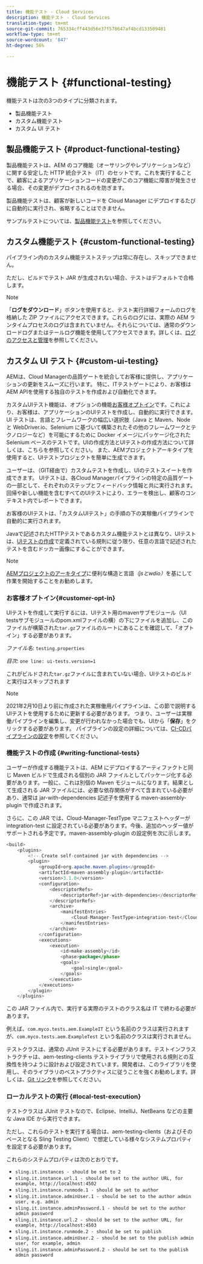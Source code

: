 ```yaml
---
title: 機能テスト - Cloud Services
description: 機能テスト - Cloud Services
translation-type: tm+mt
source-git-commit: 765334cff443d56e37f578647af4bcd133509481
workflow-type: tm+mt
source-wordcount: '847'
ht-degree: 56%

---
```



# 機能テスト {#functional-testing}

機能テストは次の3つのタイプに分類されます。

* 製品機能テスト
* カスタム機能テスト
* カスタム UI テスト

## 製品機能テスト {#product-functional-testing}

製品機能テストは、AEM のコア機能（オーサリングやレプリケーションなど）に関する安定した HTTP 統合テスト（IT）のセットです。これを実行することで、顧客によるアプリケーションコードの変更がこのコア機能に障害が発生させる場合、その変更がデプロイされるのを防ぎます。

製品機能テストは、顧客が新しいコードを Cloud Manager にデプロイするたびに自動的に実行され、省略することはできません。

サンプルテストについては、[製品機能テスト](https://github.com/adobe/aem-test-samples/tree/aem-cloud/smoke)を参照してください。

## カスタム機能テスト {#custom-functional-testing}

パイプライン内のカスタム機能テストステップは常に存在し、スキップできません。

ただし、ビルドでテスト JAR が生成されない場合、テストはデフォルトで合格します。

>[!NOTE]
>「**ログをダウンロード**」ボタンを使用すると、テスト実行詳細フォームのログを格納した ZIP ファイルにアクセスできます。これらのログには、実際の AEM ランタイムプロセスのログは含まれていません。それらについては、通常のダウンロードログまたはテールログ機能を使用してアクセスできます。詳しくは、[ログのアクセスと管理](/help/implementing/cloud-manager/manage-logs.md)を参照してください。

## カスタム UI テスト {#custom-ui-testing}

AEMは、Cloud Managerの品質ゲートを統合してお客様に提供し、アプリケーションの更新をスムーズに行います。 特に、ITテストゲートにより、お客様はAEM APIを使用する独自のテストを作成および自動化できます。

カスタムUIテスト機能は、オプションの機能[お客様オプトイン](#customer-opt-in)です。これにより、お客様は、アプリケーションのUIテストを作成し、自動的に実行できます。 UI テストは、言語とフレームワークの幅広い選択肢（Java と Maven、Node と WebDriver.io、Selenium に基づいて構築されたその他のフレームワークとテクノロジーなど）を可能にするために Docker イメージにパッケージ化された Selenium ベースのテストです。UIの作成方法とUIテストの作成方法について詳しくは、こちらを参照してください。 また、AEMプロジェクトアーキタイプを使用すると、UIテストプロジェクトを簡単に生成できます。

ユーザーは、（GIT経由で）カスタムテストを作成し、UIのテストスイートを作成できます。 UIテストは、各Cloud Managerパイプラインの特定の品質ゲートの一部として、それぞれのステップとフィードバック情報と共に実行されます。 回帰や新しい機能を含むすべてのUIテストにより、エラーを検出し、顧客のコンテキスト内でレポートできます。

お客様のUIテストは、「カスタムUIテスト」の手順の下の実稼働パイプラインで自動的に実行されます。

Javaで記述されたHTTPテストであるカスタム機能テストとは異なり、UIテストは、[UIテストの作成](https://experienceleague.adobe.com/docs/experience-manager-cloud-service/implementing/using-cloud-manager/test-results/ui-testing.html?lang=en#building-ui-tests)で定義されている規則に従う限り、任意の言語で記述されたテストを含むドッカー画像にすることができます。

>[!NOTE]
>[AEMプロジェクトのアーキタイプ](https://github.com/adobe/aem-project-archetype/tree/master/src/main/archetype/ui.tests)に便利な構造と言語&#x200B;*（jsとwdio）*&#x200B;を基にして作業を開始することをお勧めします。

### お客様オプトイン{#customer-opt-in}

UIテストを作成して実行するには、UIテスト用のmavenサブモジュール（UI testsサブモジュールのpom.xmlファイルの横）の下にファイルを追加し、このファイルが構築された`tar.gz`ファイルのルートにあることを確認して、「オプトイン」する必要があります。

*ファイル名*: `testing.properties`

*目次*: `one line: ui-tests.version=1`

これがビルドされた`tar.gz`ファイルに含まれていない場合、UIテストのビルドと実行はスキップされます

>[!NOTE]
>2021年2月10日より前に作成された実稼働用パイプラインは、この節で説明するUIテストを使用するために更新する必要があります。 つまり、ユーザーは実稼働パイプラインを編集し、変更が行われなかった場合でも、UIから「**保存**」をクリックする必要があります。
>パイプラインの設定の詳細については、[CI-CDパイプラインの設定](https://experienceleague.adobe.com/docs/experience-manager-cloud-service/implementing/using-cloud-manager/configure-pipeline.html?lang=ja#using-cloud-manager)を参照してください。

### 機能テストの作成 {#writing-functional-tests}

ユーザーが作成する機能テストは、AEM にデプロイするアーティファクトと同じ Maven ビルドで生成される個別の JAR ファイルとしてパッケージ化する必要があります。一般に、これは別個の Maven モジュールになります。結果として生成される JAR ファイルには、必要な依存関係がすべて含まれている必要があり、通常は jar-with-dependencies 記述子を使用する maven-assembly-plugin で作成されます。

さらに、この JAR では、Cloud-Manager-TestType マニフェストヘッダーが integration-test に設定されている必要があります。今後、追加のヘッダー値がサポートされる予定です。maven-assembly-plugin の設定例を次に示します。

```java
<build>
    <plugins>
        <!-- Create self-contained jar with dependencies -->
        <plugin>
            <groupId>org.apache.maven.plugins</groupId>
            <artifactId>maven-assembly-plugin</artifactId>
            <version>3.1.0</version>
            <configuration>
                <descriptorRefs>
                    <descriptorRef>jar-with-dependencies</descriptorRef>
                </descriptorRefs>
                <archive>
                    <manifestEntries>
                        <Cloud-Manager-TestType>integration-test</Cloud-Manager-TestType>
                    </manifestEntries>
                </archive>
            </configuration>
            <executions>
                <execution>
                    <id>make-assembly</id>
                    <phase>package</phase>
                    <goals>
                        <goal>single</goal>
                    </goals>
                </execution>
            </executions>
        </plugin>
    </plugins>
```

この JAR ファイル内で、実行する実際のテストのクラス名は IT で終わる必要があります。

例えば、`com.myco.tests.aem.ExampleIT` という名前のクラスは実行されますが、`com.myco.tests.aem.ExampleTest` という名前のクラスは実行されません。

テストクラスは、通常の JUnit テストにする必要があります。テストインフラストラクチャは、aem-testing-clients テストライブラリで使用される規則との互換性を持つように設計および設定されています。開発者は、このライブラリを使用し、そのライブラリのベストプラクティスに従うことを強くお勧めします。詳しくは、[Git リンク](https://github.com/adobe/aem-testing-clients)を参照してください。

### ローカルテストの実行 {#local-test-execution}

テストクラスは JUnit テストなので、Eclipse、IntelliJ、NetBeans などの主要な Java IDE から実行できます。

ただし、これらのテストを実行する場合は、aem-testing-clients（およびそのベースとなる Sling Testing Client）で想定している様々なシステムプロパティを設定する必要があります。

これらのシステムプロパティは次のとおりです。

* `sling.it.instances - should be set to 2`
* `sling.it.instance.url.1 - should be set to the author URL, for example, http://localhost:4502`
* `sling.it.instance.runmode.1 - should be set to author`
* `sling.it.instance.adminUser.1 - should be set to the author admin user, e.g. admin`
* `sling.it.instance.adminPassword.1 - should be set to the author admin password`
* `sling.it.instance.url.2 - should be set to the author URL, for example, http://localhost:4503`
* `sling.it.instance.runmode.2 - should be set to publish`
* `sling.it.instance.adminUser.2 - should be set to the publish admin user, for example, admin`
* `sling.it.instance.adminPassword.2 - should be set to the publish admin password`

